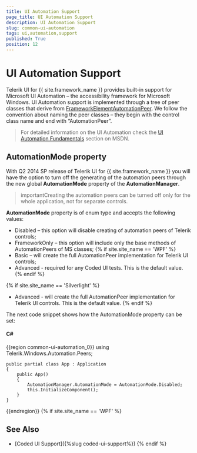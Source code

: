 ```yaml
---
title: UI Automation Support
page_title: UI Automation Support
description: UI Automation Support
slug: common-ui-automation
tags: ui,automation,support
published: True
position: 12
---
```


# UI Automation Support

Telerik UI for {{ site.framework_name }} provides built-in support for Microsoft UI Automation – the accessibility framework for Microsoft Windows. UI Automation support is implemented through a tree of peer classes that derive from [FrameworkElementAutomationPeer](http://msdn.microsoft.com/en-us/library/ms615720). We follow the convention about naming the peer classes – they begin with the control class name and end with “AutomationPeer”.
      
>For detailed information on the UI Automation check the [UI Automation Fundamentals](http://msdn.microsoft.com/en-us/library/ms753107%28v=vs.110%29.aspx) section on MSDN.

## AutomationMode property

With Q2 2014 SP release of Telerik UI for {{ site.framework_name }} you will have the option to turn off the generating of the automation peers through the new global __AutomationMode__ property of the __AutomationManager__.

>importantCreating the automation peers can be turned off only for the whole application, not for separate controls.

__AutomationMode__ property is of enum type and accepts the following values:

* Disabled – this option will disable creating of automation peers of Telerik controls;
* FrameworkOnly – this option will include only the base methods of AutomationPeers of MS classes;
{% if site.site_name == 'WPF' %}
* Basic – will create the full AutomationPeer implementation for Telerik UI controls;
* Advanced - required for any Coded UI tests. This is the default value. 
{% endif %}

{% if site.site_name == 'Silverlight' %}
* Advanced - will create the full AutomationPeer implementation for Telerik UI controls. This is the default value.
{% endif %}

The next code snippet shows how the AutomationMode property can be set:

#### __C#__

{{region common-ui-automation_0}}
	using Telerik.Windows.Automation.Peers; 
	
	public partial class App : Application
	{
	    public App()
	    {
	        AutomationManager.AutomationMode = AutomationMode.Disabled;
	        this.InitializeComponent();
	    }
	}
{{endregion}}
{% if site.site_name == 'WPF' %} 
## See Also
 
* [Coded UI Support]({%slug coded-ui-support%})
{% endif %}